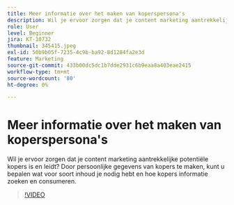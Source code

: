```yaml
---
title: Meer informatie over het maken van koperspersona's
description: Wil je ervoor zorgen dat je content marketing aantrekkelijke potentiële kopers is en leidt? Door persoonlijke gegevens van kopers te maken, kunt u bepalen wat voor soort inhoud je nodig hebt en hoe kopers informatie zoeken en consumeren.
role: User
level: Beginner
jira: KT-10732
thumbnail: 345415.jpeg
exl-id: 50b9b05f-7235-4c9b-ba92-8d1284fa2e3d
feature: Marketing
source-git-commit: 433b00dc5dc1b7dde2931c6b9eaa8a403eae2415
workflow-type: tm+mt
source-wordcount: '80'
ht-degree: 0%

---
```


# Meer informatie over het maken van koperspersona&#39;s

Wil je ervoor zorgen dat je content marketing aantrekkelijke potentiële kopers is en leidt? Door persoonlijke gegevens van kopers te maken, kunt u bepalen wat voor soort inhoud je nodig hebt en hoe kopers informatie zoeken en consumeren.

>[!VIDEO](https://video.tv.adobe.com/v/345415/?quality=12&learn=on)
